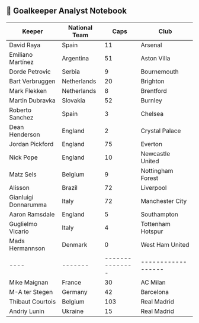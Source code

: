 ## :notebook:  Goalkeeper Analyst Notebook

| Keeper | National Team | Caps |  Club |
|----|-------|---------------|------------------|
|   David Raya | Spain | 11 | Arsenal |
|   Emiliano Martínez | Argentina | 51 | Aston Villa |
|   Dorde Petrovic | Serbia | 9 | Bournemouth |
|   Bart Verbruggen | Netherlands | 20 | Brighton |
|   Mark Flekken | Netherlands | 8 | Brentford |
|   Martin Dubravka | Slovakia | 52 | Burnley |
|   Roberto Sanchez | Spain | 3 | Chelsea |
|   Dean Henderson | England | 2 | Crystal Palace |
|   Jordan Pickford |  England | 75 | Everton |
|   Nick Pope | England | 10 | Newcastle United |
|   Matz Sels | Belgium | 9 | Nottingham Forest |
|   Alisson | Brazil | 72 | Liverpool |
|   Gianluigi Donnarumma | Italy | 72 | Manchester City |
|   Aaron Ramsdale | England | 5 | Southampton |
|   Guglielmo Vicario | Italy | 4 | Tottenham Hotspur |
|   Mads Hermannson | Denmark | 0 | West Ham United |
|----|-------|---------------|------------------|
|   Mike Maignan | France | 30 | AC Milan |
|   M-A ter Stegen | Germany | 42 | Barcelona |
|   Thibaut Courtois|  Belgium | 103 | Real Madrid |
|   Andriy Lunin | Ukraine | 15 | Real Madrid |




